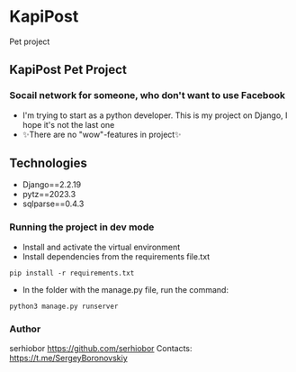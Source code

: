 # KapiPost
Pet project
## KapiPost Pet Project
### Socail network for someone, who don't want to use Facebook

- I'm trying to start as a python developer. This is my project on Django, I hope it's not the last one
- ✨There are no "wow"-features in project✨

## Technologies

- Django==2.2.19
- pytz==2023.3
- sqlparse==0.4.3

### Running the project in dev mode
- Install and activate the virtual environment
- Install dependencies from the requirements file.txt
```
pip install -r requirements.txt
``` 
- In the folder with the manage.py file, run the command:
```
python3 manage.py runserver
```
### Author
serhiobor
https://github.com/serhiobor
Contacts:
https://t.me/SergeyBoronovskiy